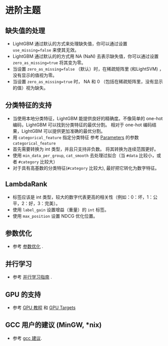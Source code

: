 # 进阶主题

## 缺失值的处理

*   LightGBM 通过默认的方式来处理缺失值，你可以通过设置 `use_missing=false` 来使其无效。
*   LightGBM 通过默认的的方式用 NA (NaN) 去表示缺失值，你可以通过设置 `zero_as_missing=true` 将其变为零。
*   当设置 `zero_as_missing=false` （默认）时，在稀疏矩阵里 (和LightSVM) ，没有显示的值视为零。
*   当设置 `zero_as_missing=true` 时， NA 和 0 （包括在稀疏矩阵里，没有显示的值）视为缺失。

## 分类特征的支持

*   当使用本地分类特征，LightGBM 能提供良好的精确度。不像简单的 one-hot 编码，LightGBM 可以找到分类特征的最优分割。 相对于 one-hot 编码结果，LightGBM 可以提供更加准确的最优分割。
*   用 `categorical_feature` 指定分类特征 参考 [Parameters](./Parameters.rst) 的参数 `categorical_feature`
*   首先需要转换为 int 类型，并且只支持非负数。 将其转换为连续范围更好。
*   使用 `min_data_per_group`, `cat_smooth` 去处理过拟合（当 `#data` 比较小，或者 `#category` 比较大）
*   对于具有高基数的分类特征(`#category` 比较大), 最好把它转化为数字特征。

## LambdaRank

*   标签应该是 int 类型，较大的数字代表更高的相关性（例如：0：坏，1：公平，2：好，3：完美）。
*   使用 `label_gain` 设置增益（重量）的 `int` 标签。
*   使用 `max_position` 设置 NDCG 优化位置。

## 参数优化

*   参考 [参数优化](./Parameters-Tuning.rst) .

## 并行学习

*   参考 [并行学习指南](./Parallel-Learning-Guide.rst) .

## GPU 的支持

*   参考 [GPU 教程](./GPU-Tutorial.rst) 和 [GPU Targets](./GPU-Targets.rst)

## GCC 用户的建议 (MinGW, *nix)

*   参考 [gcc 建议](./gcc-Tips.rst).